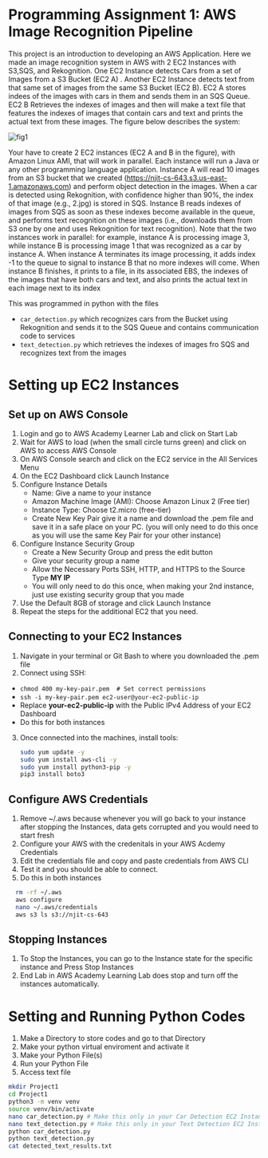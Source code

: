 # Programming Assignment 1: AWS Image Recognition Pipeline

This project is an introduction to developing an AWS Application. Here we made an image recognition system in AWS with 2 EC2 Instances with S3,SQS, and Rekognition. One EC2 Instance detects Cars from a set of Images from a S3 Bucket (EC2 A) . Another EC2 Instance detects text from that same set of images from the same S3 Bucket (EC2 B). EC2 A stores indees of the images with cars in them and sends them in an SQS Queue. EC2 B Retrieves the indexes of images and then will make a text file that features the indexes of images that contain cars and text and prints the actual text from these images. The figure below describes the system:

![fig1](https://github.com/user-attachments/assets/169563fd-f49c-4810-b3ad-c3393cffbdb1)

Your have to create 2 EC2 instances (EC2 A and B in the figure), with Amazon Linux AMI, that will work in parallel. Each instance will run a Java or any other programming language application. Instance A will read 10 images from an S3 bucket that we created (https://njit-cs-643.s3.us-east-1.amazonaws.com) and perform object detection in the images. When a car is detected using Rekognition, with confidence higher than 90%, the index of that image (e.g., 2.jpg) is stored in SQS. Instance B reads indexes of images from SQS as soon as these indexes become available in the queue, and performs text recognition on these images (i.e., downloads them from S3 one by one and uses Rekognition for text recognition). Note that the two instances work in parallel: for example, instance A is processing image 3, while instance B is processing image 1 that was recognized as a car by instance A. When instance A terminates its image processing, it adds index -1 to the queue to signal to instance B that no more indexes will come. When instance B finishes, it prints to a file, in its associated EBS, the indexes of the images that have both cars and text, and also prints the actual text in each image next to its index


This was programmed in python with the files
   - `car_detection.py` which recognizes cars from the Bucket using Rekognition and sends it to the SQS Queue and contains communication code to services
   - `text_detection.py`  which  retrieves the indexes of images fro SQS and recognizes text from the images

# Setting up EC2 Instances

## Set up on AWS Console
1. Login and go to AWS Academy Learner Lab and click on Start Lab
2. Wait for AWS to load (when the small circle turns green) and click on AWS to access AWS Console
3. On AWS Console search and click on the EC2 service in the All Services Menu
4. On the EC2 Dashboard click Launch Instance
5. Configure Instance Details
   - Name: Give a name to your instance
   - Amazon Machine Image (AMI): Choose Amazon Linux 2 (Free tier)
   - Instance Type: Choose t2.micro (free-tier)
   - Create New Key Pair give it a name and download the .pem file and save it in a safe place on your PC. (you will only need to do this once as you will use the same Key Pair for your other instance)
6. Configure Instance Security Group
   - Create a New Security Group and press the edit button
   - Give your security group a name
   - Allow the Necessary Ports SSH, HTTP, and HTTPS to the Source Type **MY IP**
   - You will only need to do this once, when making your 2nd instance, just use existing security group that you made
7. Use the Default 8GB of storage and click Launch Instance
8. Repeat the steps for the additional EC2 that you need.

## Connecting to your EC2 Instances
1. Navigate in your terminal or Git Bash to where you downloaded the .pem file
2. Connect using SSH:
  - `chmod 400 my-key-pair.pem  # Set correct permissions`
  - `ssh -i my-key-pair.pem ec2-user@your-ec2-public-ip`
  - Replace **your-ec2-public-ip** with the Public IPv4 Address of your EC2 Dashboard
  - Do this for both instances
3. Once connected into the machines, install tools:
    ```bash
    sudo yum update -y
    sudo yum install aws-cli -y
    sudo yum install python3-pip -y
    pip3 install boto3

## Configure AWS Credentials
1. Remove ~/.aws because whenever you will go back to your instance after stopping the Instances, data gets corrupted and you would need to start fresh
2. Configure your AWS with the credenitals in your AWS Acdemy Credentials
3. Edit the credentials file and copy and paste credentials from AWS CLI
4. Test it and you should be able to connect.
5. Do this in both instances
  ```bash
    rm -rf ~/.aws
    aws configure
    nano ~/.aws/credentials
    aws s3 ls s3://njit-cs-643
```
## Stopping Instances
1. To Stop the Instances, you can go to the Instance state for the specific instance and Press Stop Instances
2. End Lab in AWS Academy Learning Lab does stop and turn off the instances automatically.



# Setting and Running Python Codes
1. Make a Directory to store codes and go to that Directory
2. Make your python virtual enviroment and activate it 
3. Make your Python File(s)
4.  Run your Python File
5. Access text file
```bash
mkdir Project1
cd Project1
python3 -m venv venv
source venv/bin/activate
nano car_detection.py # Make this only in your Car Detection EC2 Instance
nano text_detection.py # Make this only in your Text Detection EC2 Instance
python car_detection.py
python text_detection.py
cat detected_text_results.txt


